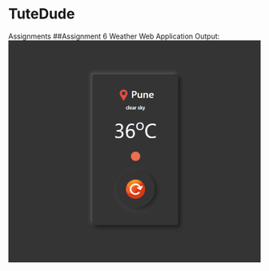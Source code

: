 # TuteDude
Assignments 
##Assignment 6 Weather Web Application
Output:
![Alt Text](Weather_App/webApp.png)
